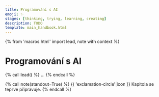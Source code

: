 ```yaml
---
title: Programování s AI
emoji: ✨
stages: [thinking, trying, learning, creating]
description: TODO
template: main_handbook.html
---
```


{% from 'macros.html' import lead, note with context %}

# Programování s AI

{% call lead() %}
...
{% endcall %}

{% call note(standout=True) %}
  {{ 'exclamation-circle'|icon }} Kapitola se teprve připravuje.
{% endcall %}


<!-- {#


--- https://discord.com/channels/769966886598737931/769966887055392768/1182391116629286923
Do nedávna byla při programování klíčová schopnost efektivně googlit. Může to vypadat banálně ale umět efektivně googlit se člověk učil roky. Teď bude při programování klíčová schopnost efektivně využívat AI.
---


--- https://discord.com/channels/769966886598737931/806621830383271937/1179302149537140836
<:python:842331892091322389> Mnozí se už přesvědčili, že AI může být extrémně nápomocné, ale zároveň je to občas boj, aby dělalo to, co chceme. Tady je nejen skvěle popsáno, jak toto konkrétní GPTs tvořili, ale hlavně je to zaměřené na pomoc a vysvětlování Pythonu. <:python:842331892091322389>

https://www.linkedin.com/posts/nancyebain_meet-pypilot-a-customgpt-case-study-activity-7134904613622706176-eZ_W
---


--- https://discord.com/channels/769966886598737931/916339896963190785/1192738348998082611
Pokud používáte nějakého AI asistenta při psaní kódu, tak je jistá šance, že bude méně bezpečný a zároveň budete věřit, že je bezpečnější než kdybyste AI nepoužívali https://arxiv.org/abs/2211.03622
---


--- https://discord.com/channels/769966886598737931/1191365076188397591/1192218179880095764
U te diskuze ohledne AI bych vicemene souhlasil se vsemi zucastnenymi.
Ano, jeji podstatou je efektivita. Ta ale v kazde fazi znamena neco jineho.
Kdyz se ucim stavarinu, ochotne mi poradi, jak vypada cihla, proc malta lepi a jak tuhne beton. Odstranim zaseky, kdy nevim jak dal a zvysim efektivitu UCENI. Netroufl bych si ji ale jeste pozadat navrhnout cely dum.
Kdyz uz ale vim, jak se chova cihla, malta a beton, pomuze mi poskladat modulove patrove domy. Odstrani hodiny skladani a pocitani cihel a betonovych konstrukci. Zase to bude efektivita, ale uz efektivita PRACE
---


--- https://discord.com/channels/769966886598737931/789087476072710174/1194549501982163057
Jen tak na okraj kdo je STUDENT? Nebo dokonce i učitel, tak má COPILOT z GITHUBU ZADARMO!!! Šiřte to dál.
https://github.blog/2022-09-08-github-copilot-now-available-for-teachers/
---


https://www.fakturoid.cz/almanach/osobni-rozvoj/jak-pouzivat-chatgpt


--- https://discord.com/channels/769966886598737931/769966887055392768/1210520377952829440
> You can ask stupid questions of ChatGPT anytime you like and it can help guide you through to the right answer.
>
> ...
>
> I've had real life teaching assistants who super smart, really great, help you with a bunch of things and on a few things they're stubbornly wrong.
>
> If you want to get good at learning, one of the things you have to do is you have to be able to consult multiple sources and have a sort of sceptical eye.
>
> Be aware that there is no teacher on earth who knows everything and never makes any mistakes.
https://simonwillison.net/2024/Jan/17/oxide-and-friends/#llms-for-learning
---


I regret to say it, but it's true: most of today's programming consists of regurgitating the same things in slightly different forms. High levels of reasoning are not required. LLMs are quite good at doing this, although they remain strongly limited by the maximum size of their context. This should really make programmers think. Is it worth writing programs of this kind? Sure, you get paid, and quite handsomely, but if an LLM can do part of it, maybe it's not the best place to be in five or ten years.
...
Finally, what sense does it make today not to use LLMs for programming? Asking LLMs the right questions is a fundamental skill. The less it is practiced, the less one will be able to improve their work thanks to AI. And then, developing a descriptive ability of problems is also useful when talking to other human beings. LLMs are not the only ones who sometimes don't understand what we want to say. Communicating poorly is a great limitation, and many programmers communicate very poorly despite being very capable in their specific field. And now Google is unusable: using LLMs even just as a compressed form of documentation is a good idea. For my part, I will continue to make extensive use of them. I have never loved learning the details of an obscure communication protocol or the convoluted methods of a library written by someone who wants to show how good they are. It seems like "junk knowledge" to me. LLMs save me from all this more and more every day.
http://antirez.com/news/140


--- https://discord.com/channels/769966886598737931/789087476072710174/1215242926485929994
Návod, jak používat ChatGPT jako svého mentora: https://realpython.com/chatgpt-coding-mentor-python/
---


--- https://discord.com/channels/769966886598737931/1217484087065968684/1219223656895348797
Tak jsem se Devin AI podíval pořádně na zoubek a zatím bych se držel Copilota a ChatGPT. 🙂

Věřím, že průměrný junior tady odsud by podával lepší výsledky než DevinAI!

Tady je o tom příspěvek, lajkujte, sdílejte dle libosti. 🙂
https://www.linkedin.com/posts/bleedingdev_problems-with-devinai-activity-7175429487478603776-5CCS
---



AI: https://www.linkedin.com/posts/marketa-willis_je-opravdu-ai-takov%C3%BD-pomocn%C3%ADk-v-programov%C3%A1n%C3%AD-activity-7215986228007989248-Sh-p?utm_source=share&utm_medium=member_desktop


--- https://discord.com/channels/769966886598737931/1279530837452263435/1279531421178007633
A práve preto si myslím, že tu môžu excelovať aj začínajúci programátori - je to totiž znova viac o premýšľaní a soft skilloch ako o hard skilloch - tie sa začnú do popredia dostávať až za pár rokov, až obor maturuje a bude jasné, čo je potrebné a čo nie - dnes to jasné nie je, môžeme iba hádať.

Pokiaľ by sa do toho teda chcel niekto pustiť, tu je pár tipov čo si pridať do portfólia - a pozor, tu si myslím, že tieto úlohy dokážu pomôcť aj u iných pozícii nielen u AI specialistov. Niektoré firmy dnes na AI proste počujú. Skúsim to popísať čo najviac jazykovo neutrálne ale najfrekventovanejší jazyk v AI svete je asi python a sám z toho sveta pochádzam, preto si dovolím túto skupinu aj tagnúť <@&1085220736957947905> .
- prečítajte si niečo o písaní technických promptov, u všetkých úloh budete model inštruovať, čo má robiť. Nevenujte tomu ale priveľa času. Inšpirujte sa ako to robia iný - existujú napr leaknute system prompty od Applu, oficálne ich publikuje aj spoločnosť Anthropic.
- osahajte si OpenAI API - dnes to už skoro nič nestojí, do začiatku dostanete aj nejaký budget na voľné testovanie
- následne sa pozrite na to, ako sa dnes stavajú konverzácie - aký je rozdiel medzi správou uživateľa a asistenta, čo sú to systémové správy - a následne si nejaké konverzácie sami postavte
- a teraz sa dostávame k prvému veľkému pojmu sveta AI: RAG (Retrieval-augmented generation). Pozrite sa na to, čo to je, ako to funguje.
- naimplementovať RAG bola kedysi zložitá úloha. Vy sa ale pozriete na to, ako využiť OpenAI API pre asistentov - konkrétne funkcionalitu Vector Stores
- keď už budete skúmať API pre asistentov pozrite sa aj na ostatné funkcionality - code interpreter a function calling
---


--- https://discord.com/channels/769966886598737931/1279530837452263435/1279531508931100694
Tieto funkcionality boli ešte rok a pol dozadu celý programátorský tým a tisícky riadkov kódu. Dnes je to jedno API, jeden balíček v Pythone alebo inom jazyku. Postavte si na tomto svoje portfólio projektov a skúste demonštrovať rôzne využitia týchto funkcií v svete, ktorý poznáte. Príklady:
- unstructured to structured - stiahnite si sadu nejakých neštruktúrovaných formátov dát - články z internetu, texty atď - preveďte tieto dáta do štruktúrovanej podoby - nechajte AI určiť titulok, zakategorizovať, vyťiahnuť osoby, miesta, určiť sentiment atď. Tieto úlohy sú veľmi populárne a užitočné
- vymyslite jednoduchú automatizáciu procesu na ktorej demonštrujete svoju komplexitu - na vstupe máte nejaký formát, ten môžete nejako transformovať, niečo z toho programaticky vybrať, nechať to spracovať modelom a následne dostať nejaký pekný výstup - napr. sledujete obľúbené newslattery ale nemáte čas všetko čítať - preto by ste chceli pocníka, ktorý to prečíta za vás a vyberie 5 pre vás najrelevantnejších informácii. Na môžete demonštrovať, že si dokáže scrappnuť stránku, nastaviť prompt a celé to poskladať dokopy.
- postavte si chatbota alebo asistenta - zamerajte ho na niečo, vytvorte si vektorovú databázu - napr. máte vlastné recepty v 50 rôznych PDF. Vytvorte si asistenta, ktorý vám bude navrhovať recepty na základe surovín a vďaka RAGu bude poznať aj tie vaše :).
- nefixujte sa iba na chatbotov - ako sa ukazuje prázdne chatovacie okno je vlastne veľmi špatný frontend pre väčšinu use casov - väčšina ľudí netuší čo tam zadať. Pripravte funkciu, ktorá na vstupe dostane text a na výstupe vráti sumarizáciu. Ako parametre príjma dĺžku sumarizácie (stručná/podrobná), tón (formálna/neformálna), typ (súvislý text, v bodoch) atď. Pokiaľ vás bavia maličké aplikácie vytvorte si jednoduchý frontext napr v dashi alebo streamlite.
---


--- https://discord.com/channels/769966886598737931/788826407412170752/1279530837452263435
Ahojte,
vopred sa ospravedlňujem, tento post bude dlhý. Dúfam ale, že to dá podrobnejší vhľad do AI ako oboru v IT. Mám za sebou 2 mesiace od momentu, keď som svoju kariéru poslal all in do segmentu AI. Mojou prácou sa stalo hľadanie hodnoty rôznych AI riešení pre našu banku a ich privádzanie k životu. Už dlhšie som tu chcel spísať svoje myšlienky a hlavne svoje myšlienky k otázke: **Som ašpirujúci junior v IT, čo pre mňa znamená smerovať svoju kariéru do oboru AI a má to zmysel?**

Hneď na začiatok by som rád poďakoval <@668226181769986078>, vďaka ktorému som objavil Simona Willisona, ktorý o AI veľa píše a veľa hovorí a to čo píše a hovorí je veľmi rozumné :). A okrem toho prednášal aj na PyConUS:
https://youtu.be/P1-KQZZarpc?feature=shared&t=247.
Ak sa chcete dozvedieť, kde sa obor umelej inteligencie nachádzal v květnu 2024 (+- je to stále platné aj pre srpen 2024) dajte si tento talk, je to pre ľudí z IT, ktorý sa ale AI nevenujú, ten najlepší status ktorý som zatiaľ našiel.

Prečo na to odkazujem? Pretože sú to závery veľmi podobné tým, ktoré aktuálne vyvodzujeme aj my v banke. Za prvé je vďaka tomu možné vyvodzovať, čo by sa ašpirujúci junior potreboval naučiť (o tom neskôr) a za druhé, je dôležité uvedomiť si, že pokiaľ sa dostanete do tém, ktoré je možné zhrnúť v 40 minútovom talku, budete patriť medzi 5% najlepších v obore :). Na prvý pohľad odvážne tvrdenie, treba si ale uvedomiť o akom obore sa bavíme.

Keď sa dnes budete baviť s ľuďmi, ktorý o sebe deklarujú, že sa venujú alebo zaujímajú o AI dozviete sa pravdepodobne: Že používajú ChatGPT, že im naplánoval výlet, pripravil recept alebo zhrnul novinový článok. Z pohľadu práce sa možno dozviete o tom, že im zosumarizoval alebo napísal email, preložil text alebo pomohol vybrainstormovať názov udalosti. A tieto odpovede boli u väčšiny ľudí rovnaké mesiac po tom, čo ChatGPT vyšiel a dnes. Existujú ale aj use casy, ktoré prinášajú obrovskú hodnotu a tu môžete aj ako junior excelovať.

A viac vo vlákne 🙂
---


--- https://discord.com/channels/769966886598737931/769966887055392768/1250701548015849492
Mám tady dvě věci na věčné téma AI a programování. Jedna je tenhle krátký příspěvek: https://mamot.fr/@ploum/112591341366625479
---


--- https://discord.com/channels/769966886598737931/769966887055392768/1250701886185672774
Druhá je strašně dlouhý článek, který má argumentovat, že ne, AI fakt programátory nenahradí. Ale ještě jsem ho nestihl celý přečíst. https://stackoverflow.blog/2024/06/10/generative-ai-is-not-going-to-build-your-engineering-team-for-you/
---


--- https://discord.com/channels/769966886598737931/1177266646579163246/1312718422425079810
Odpověď na rebelskou otázku je za mě, že to musíš umět, abys ses mohla správně ptát AI a kontrolovat/vybírat z toho, co ti vytváří. U věcí, kde na tom nezáleží a nerozumím tomu (jednoduchá automatizace v PowerShellu), klidně nechám AI vygenerovat v podstatě všechno, ale když se bavíme o produkčním kódu, tak tomu rozumět dost pomáhá.
A ne, není špatně odpovídat na řečnické otázky. 😉
---


--- https://discord.com/channels/769966886598737931/769966887055392768/1341174664692498553
> We’re trading deep understanding for quick fixes, and while it feels great in the moment, we’re going to pay for this later.
https://nmn.gl/blog/ai-and-learning
---


--- https://discord.com/channels/769966886598737931/806621830383271937/1337160739550527548
Hraju si s AI a mapováním codebase a musím říct, že jsem fakt mile překvapen, jak rychle se jeden může dneska dostat do projektu, když použije AI.

1. Konvertujte repozitář na *AI friendly formát*, např. pomocí Repomix (https://repomix.com/)
2. Použijte Gemini 2.0 Pro na AI Studio (https://aistudio.google.com/)
3. Vložte celý markdown vaší codebase. Limit je **až 2 miliony tokenů**, což je fakt dost (pro srovnání ChatGPT má 10x méně!)
4. Ptejte se.

Kdyby se někdo chtěl podívat na příklad, tak tady je (snad vám půjde načíst konverzace s Gemini - nejspíš musíte být přihlášeni).
https://drive.google.com/file/d/1DgGLqlgjHVbS-tcHYbDYe6yE5Jeddqu-/view?usp=sharing
https://aistudio.google.com/app/prompts?state=%7B%22ids%22:%5B%221TIN5E3Tjyd-oDVaUHwu1w0Ks-nAAPTdS%22%5D,%22action%22:%22open%22,%22userId%22:%22116194854355489944248%22,%22resourceKeys%22:%7B%7D%7D&usp=sharing
---


--- https://discord.com/channels/769966886598737931/769966887055392768/1327170061894418452
> While AI-Assisted coding can get you 70% of the way there (great for prototypes or MVPs), the final 30% requires significant human intervention for quality and maintainability.
https://addyo.substack.com/p/the-70-problem-hard-truths-about
---


--- https://discord.com/channels/769966886598737931/769966887055392768/1394319792726605907
Hele hele 🙂 https://medium.com/@kt149/github-ceo-says-the-smartest-companies-will-hire-more-software-engineers-not-less-as-ai-develops-17d157bdd992
---


--- https://discord.com/channels/769966886598737931/788832177135026197/1390795782306660575
Jak promptovat ChatGPT, aby vás učilo 🧑‍🏫 https://gist.github.com/Dowwie/5a66cd8df639e4c98043fc7f507dab9e
---


--- https://discord.com/channels/769966886598737931/789087476072710174/1379089534985310278
Tak za mě supr, ale dokumentace to moc není, ono to projede celý commit, sepíše co se událo, rozepíše všechny stránky, layouty, komponenty, store, objekty a jejich typizace, input validátory,  parsování, použité nástroje jako Eslint atd., dokonce i package.json verze jeho balíčků, dokonce i dotazy na DB, no úplně komplet !   😄  A na všechno vytvoří recenzi = doporučení zlepšení, zabezpečení ( XSS zranitelnosti )  ukázky vylepšení kódů, wow. Vlastně takový validátor celého projektu. Popravdě je toho tuna na co bych se měl podívat a vše vypadá aspoň za zkouknutí, nejsou to úplné blbosti.
---


--- https://discord.com/channels/769966886598737931/769966887055392768/1363734255531987084
Čert aby se v tom vyznal 😀 Jeden tvrdí to, druhej něco jiného. Jeden podporuje juniory, druhý je odrazuje kvůli AI, atd. Tak alespoň jeden povzbuzující článek po ránu 🙂 https://www.vzhurudolu.cz/blog/258-ai-programovani-psani
---


--- https://discord.com/channels/769966886598737931/769966887055392768/1361396017810898975
https://www.joshwcomeau.com/blog/the-post-developer-era/
---


--- https://discord.com/channels/769966886598737931/769966887055392768/1360212807135789106
Zajímavý článek o AI a potřebě programátorů.
Zaujal mě Jevons Paradox, ten jsem nikdy neslyšel. Je to ekonomické pravidlo, že vyšší efektivita využívání zdroje vede paradoxně k vyšší, spíše než nižší spotřebě.
A tady se mluví o spotřebě vývojářů <:meowthumbsup:842730599906279494>

https://www.infoworld.com/article/3955073/ai-will-require-more-software-developers-not-fewer.html
---


--- https://discord.com/channels/769966886598737931/769966887055392768/1356184716683907092
🎙️ Kdo jste ještě neslyšel <@668226181769986078> na Lupa, tak šup https://www.lupa.cz/clanky/honza-javorek-junior-guru-jenom-clovek-vam-rekne-co-chatgpt-poradil-spatne
---


--- https://discord.com/channels/769966886598737931/1401948283361955940/1401950840411132035
Raději sem hodím tohle, co mi poslal <@156884455628341249> jako námět k plánovanému https://discord.com/channels/769966886598737931/1375466381801291918: OpenAI má nově mód na studium https://simonwillison.net/2025/Jul/29/openai-introducing-study-mode/
---


--- https://discord.com/channels/769966886598737931/1401948283361955940/1401986878592520344
Teda:
**1. Jak využít AI jako pomocníka při učení se samotnému programování.**
Keď už, prikláňam sa hlavne k chatbotom, vyskúšať si rôzne služby, kde mi ten výklad najviac vyhovuje. Nenechávať chatbota nech za mňa primárne rieši problémy ale robí mi trochu rubber duck pre rôzne dotazy. Ten nový study mode v ChatGPT mi na toto príde veľmi dobrý do chvíle, kým sa naučím postaviť si vlastný prompt.

Na druhej strane mám trochu pocit, že AI sa na začiatku tohto procesu používa až príliš. Chápem, že na začiatku mi ako switcherovi príde každá otázka hlúpa ale od toho takéto komunity existujú. Otázky ako akým smerom sa kariérne vydať, čo študovať, ma čom pracovať, aké projekty zvoliť, feedback na tieto projekty mi prídu ako otázky ktoré si priam žiadajú aby to videl nejaký človek.
---


--- https://discord.com/channels/769966886598737931/1401948283361955940/1401986922598895757
**2. Jaké znalosti AI asistentů by měli mít juniorní vývojáři, kteří dnes nebo za 6–12 měsíců budou shánět práci?**
Hlavne hands on :). Keď človek s AI nikdy nepracoval (alebo nepracoval "pracovne", iba rekreačne) je podľa mňa jedno kde človek začína, to prvé čo si musím vybudovať je nejaký cit na to, ako sa pýtať, kde sú tie hranice, v čom je AI dobrá v čom nie. A postupne sa posúvať v tom využívaní tak, aby som vždy mal nejaký cit na to, či danej odpovedi verím alebo nie. Príklad: keď si prvý deň otvorím ChatGPT a napíšem, aby mi vytvoril nejakú aplikáciu a vygenerujem si kód, pravdepodone nemám šajn na čo sa práve pozerám. Keď sa učím for cyklus a nechám si vygenerovať príklad na využitie for cyklu alebo sa začnem pýtať na to, či môžem v pythone iterovať cez list, tu už zrejme mám nejaký mentálny model na posúdenie toho, na čo sa pozerám. Týmto systémom by som pristupoval aj k ďalším nástrojom, po pár mesiacoch skúsiť napríklad Github Copilot, nechať si niečo autocompletnuť, nechať si vytvoriť nejaký kód, niekde o niečom pochatovať. V chvíli keď mám pocit, že sa dejú veci ktorým nerozumiem alebo ich nie som schopný posúdiť, pravdepodobne AI preťažujem a mal by som sa niečo doučiť.
---


--- https://discord.com/channels/769966886598737931/1400035170874163272/1400066973206839296
Myslim si, ze pri praci s AI je nutne pouzivat kriticke mysleni a nebrat kazdou odpoved jako automaticky spravnou. Jak pise Wewa, clovek musi rozumet tomu, co dela. A nejsem si jisty, do jake miry je toho schopny zacatecnik, ktery se to teprve uci. Nekomu to pujde, jinemu ne. Uz jsem tu videl pripady, kdy na dotaz pri code review "proc jsi to napsal takhle" padla odpoved "nevim, poradil mi to ChatGPT".

Nejde ale jen o "spravnost" odpovedi – i lidsky mentor muze naucit studenta nesmysly. Rozdil je v tom, ze clovek umi rict "nevim" nebo "nejsem si jisty", zatimco od AI jsem nic podobneho zatim nevidel.

Dalsi vec je, ze proces uceni podle me neni o tom co nejrychleji najit odpoved, ale dojit k ni vlastnimi silami. A prave to LLM dost komplikuji. Jiste, da se napsat prompt tak, aby LLM vedlo uzivatele spravnym smerem, ale zatim je porad mnohem, mnohem jednodussi pouzivat tenhle nastroj spatne.

A nakonec jeste jedna vec, ktere si vsimam – nekteri lide si pochvaluji, jak skvele se uci s pomoci LLM, ale jeste od nich nikdo nevidel ani radek kodu. Nejenze tak nikdo nevi, co se vlastne naucili, ale navic se diky interakci s LLM casto vyhybaji komunikaci a sdileni kodu s ostatnimi programatory – a tomu se v realne praci nevyhnou.
---


--- https://discord.com/channels/769966886598737931/1400035170874163272/1400207237024317500
1) Jak by měl switcher pracovat s AI?
Podle mě by člověk – hlavně na začátku – měl AI využívat jako parťáka k diskuzi. První věc, která mu může opravdu pomoct, je vytvořit si myšlenkovou mapu: co ho baví, kam by chtěl směřovat, jaké má cíle atd. Už jen to, že si to může probrat s AI, mu pomůže zformulovat, co by měl umět a jakým směrem se vydat – jaký jazyk, framework nebo oblast. Úplný nováček totiž často vůbec netuší, co všechno IT obnáší – kolik je technologií, jazyků, frameworků, pozic – a bez mentora v tom snadno tápe.

Další krok je využívat AI jako mentora. A tady je důležitá poznámka: každý by měl znát základní principy práce s AI. Modely jako ChatGPT jsou trénované tak, aby vás vždy podporovaly – bývají málo kritické, často halucinují a neověřují fakta. Takže i když jde „jen“ o konverzaci s AI, je zásadní mu nastavit pravidla. To je kapitola sama o sobě, ale už jednoduché instrukce jako „buď kritický“, „ověřuj fakta“, „používej progresivní myšlení“ dokážou výrazně zlepšit kvalitu odpovědí.

Jako mentor je AI nejpřínosnější právě na začátku, kdy dokáže skvěle vysvětlovat. Ale je potřeba mít na paměti, že AI čerpá pouze z dostupných dat. Jednoduše řečeno – co není na Googlu, AI neví (ber to s nadsázkou). Když řešíš dokumentaci Pythonu, nejspíš ti odpoví správně. Ale pokud se ptáš na něco, co vyšlo minulý týden, je dost možné, že to AI vůbec neví. Čím unikátnější je dotaz, tím víc je potřeba si výstupy ověřovat.

A nakonec – pokud switcher nemá moc času, doporučuju používat voice assistenta. Já ho využívám často na cestách, když nemůžu psát, nebo když se připravuju na pohovor. Úroveň češtiny je už dost dobrá na to, aby šlo simulovat technické kolo podle inzerátu, mých dovedností a profilu lidí, kteří se ho budou účastnit. Nebo si jen procvičuju otázky a odpovědi a dostávám realtime feedback.
---


--- https://discord.com/channels/769966886598737931/1400035170874163272/1400207248747139335
2) Tohle je hodně tenký led – každý by si měl ujasnit pár základních věcí:
1. Všemu, co AI vygeneruje, musím rozumět.
Musím být schopný to napsat z hlavy a chápat, co ten kód dělá. Pokud ne, dostávám se do fáze, kdy sice chápu výstup, ale přicházím o “svalstvo”, které jako junior potřebuju budovat.

2. Nástroje jako CodeRabbit nebo review agenty dokážou hodně pomoct.
Spousta juniorů ani neví, co je to PR nebo code review. AI to sice úplně nenahradí, ale může ukázat chyby a návrhy ještě dřív, než se na to podívá senior. Ještě silnější je propojit AI s kontextem celého projektu. Příklad: začínám s backendem, prošel jsem si pár crash kurzů a začínám psát. Nechávám si zkontrolovat kód, dostávám doporučení podle best practices a vedu diskuzi – proč se to píše takhle, jaká je běžná konvence, co je čisté, co se nedoporučuje atd.

Můj osobní problém jako juniora byl ten, že každý učil jinak a často jsem netušil, co je standard a co už je špatná praxe. AI mi pomáhá tím, že vysvětlí důvody a dodá širší kontext.

3. AI je nástroj na zrychlení a pochopení – ne na obejití učení.
To, že člověk musí napsat 10 000 řádků kódu, aby pochopil základy, prostě nejde obejít. Stejně jako ve sportu nebo vaření – bez opakování, praxe a zpětné vazby se nikam neposuneš. AI ti pomůže cestu zrychlit a zpřehlednit, ale neprojde ji za tebe.

Je tady ale dobrý point od  <@708265650619154521>
AI nám sice pomáhá urychlit řešení problémů, ale zároveň nás může připravit o ten klasický vývojový moment, kdy máš problém, najdeš na internetu podobné řešení a při jeho přizpůsobování se naučíš spoustu věcí kolem.
A teď otázka – je lepší 5 hodin řešit jeden problém a při tom se naučit několik věcí navíc, nebo to s pomocí AI vyřešit za 30 minut a mít 4,5 hodiny na učení něčeho dalšího? Možná záleží na tom, jak efektivně ten čas dokážeš využít.

Těch věcí, které by se k tomu daly říct, je určitě na celé večery. Tohle je jen základ, co mě teď napadl.
---


https://honzajavorek.cz/blog/empowered-by-ai-why-junior-devs-have-the-winning-edge/
https://antirez.com/news/154


#} -->
